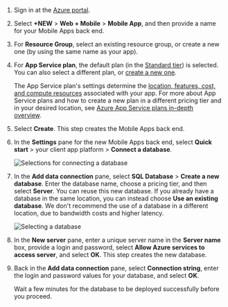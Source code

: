 1. Sign in at the [Azure portal].
2. Select **+NEW** > **Web + Mobile** > **Mobile App**, and then provide a name for your Mobile Apps back end.
3. For **Resource Group**, select an existing resource group, or create a new one (by using the same name as your app). 
4. For **App Service plan**, the default plan (in the [Standard tier](https://azure.microsoft.com/pricing/details/app-service/)) is selected. You can also  select a different plan, or [create a new one](../articles/app-service/app-service-plan-manage.md#create-an-app-service-plan). 

   The App Service plan's settings determine the [location, features, cost, and compute resources](https://azure.microsoft.com/pricing/details/app-service/) associated with your app. For more about App Service plans and how to create a new plan in a different pricing tier and in your desired location, see [Azure App Service plans in-depth overview](../articles/app-service/azure-web-sites-web-hosting-plans-in-depth-overview.md).
   
5. Select **Create**. This step creates the Mobile Apps back end. 
6. In the **Settings** pane for the new Mobile Apps back end, select **Quick start** > your client app platform > **Connect a database**. 
   
   ![Selections for connecting a database](./media/app-service-mobile-dotnet-backend-create-new-service/dotnet-backend-create-data-connection.png)
7. In the **Add data connection** pane, select **SQL Database** > **Create a new database**. Enter the database name, choose a pricing tier, and then select **Server**. You can reuse this new database. If you already have a database in the same location, you can instead choose **Use an existing database**. We don't recommend the use of a database in a different location, due to bandwidth costs and higher latency.
   
   ![Selecting a database](./media/app-service-mobile-dotnet-backend-create-new-service/dotnet-backend-create-db.png)
8. In the **New server** pane, enter a unique server name in the **Server name** box, provide a login and password, select **Allow Azure services to access server**, and select **OK**. This step creates the new database.
9. Back in the **Add data connection** pane, select **Connection string**, enter the login and password values for your database, and select **OK**. 

   Wait a few minutes for the database to be deployed successfully before you proceed.

<!-- URLs. -->
[Azure portal]: https://portal.azure.com/
